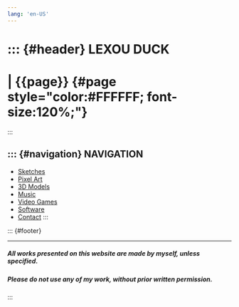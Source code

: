 ```yaml
---
lang: 'en-US'
---
```


::: {#header}
LEXOU DUCK
==========

\| {{page}} {#page style="color:#FFFFFF; font-size:120%;"}
===========
:::

::: {#navigation}
NAVIGATION
----------

-   [Sketches](sketches.html)
-   [Pixel Art](pixelart.html)
-   [3D Models](models.html)
-   [Music](music.html)
-   [Video Games](games.html)
-   [Software](software.html)
-   [Contact](contact.html)
:::

::: {#footer}

------------------------------------------------------------------------

##### All works presented on this website are made by myself, unless specified.

##### Please do not use any of my work, without prior written permission.
:::
